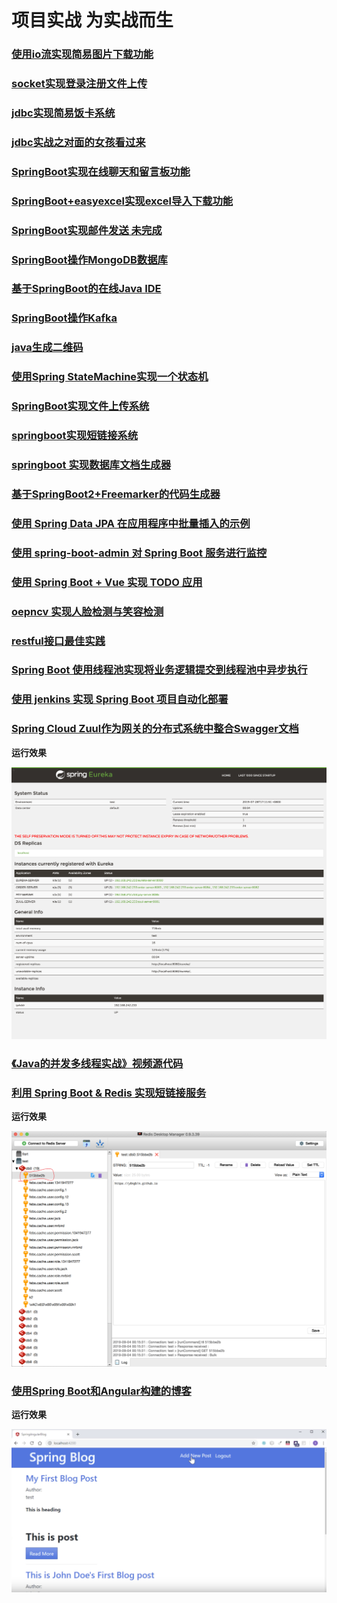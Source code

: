 # 项目实战 为实战而生

### [使用io流实现简易图片下载功能](/io-download-picture/)


### [socket实现登录注册文件上传](/socket-study)


### [jdbc实现简易饭卡系统](/jdbc-easy-meal-card-system)


### [jdbc实战之对面的女孩看过来](/jdbc-girl)


### [SpringBoot实现在线聊天和留言板功能](/spring-boot-message-board)


### [SpringBoot+easyexcel实现excel导入下载功能](/spring-boot-easy-excel-demo)


### [SpringBoot实现邮件发送 未完成](/spring-boot-mail)


### [SpringBoot操作MongoDB数据库](/spring-boot-mongodb)


### [基于SpringBoot的在线Java IDE](/spring-boot-online-executor)


### [SpringBoot操作Kafka](/kafka-example-imooc)


### [java生成二维码](/qrcode-img-svg)


### [使用Spring StateMachine实现一个状态机](/spring-boot-statemachine)


### [SpringBoot实现文件上传系统](/springboot-file-uploader)


### [springboot实现短链接系统](https://github.com/hacker-and-painter/springboot-short-url)


### [springboot 实现数据库文档生成器](https://github.com/hacker-and-painter/database-doc-generator)


### [基于SpringBoot2+Freemarker的代码生成器](https://github.com/hacker-and-painter/spring-boot-code-generator)


### [使用 Spring Data JPA 在应用程序中批量插入的示例](https://github.com/hacker-and-painter/springboot-jpa-batch-insert)


### [使用 spring-boot-admin 对 Spring Boot 服务进行监控](https://github.com/hacker-and-painter/springboot-admin)


### [使用 Spring Boot + Vue 实现 TODO 应用](https://github.com/hacker-and-painter/springboot-statemachine)


### [oepncv 实现人脸检测与笑容检测](https://github.com/hacker-and-painter/opencv)


### [restful接口最佳实践](https://github.com/hacker-and-painter/spring-data-rest)


### [ Spring Boot 使用线程池实现将业务逻辑提交到线程池中异步执行](https://github.com/hacker-and-painter/spring-boot-threadpool)


### [使用 jenkins 实现 Spring Boot 项目自动化部署](https://github.com/gaohanghang/springboot-jenkins)


### [Spring Cloud Zuul作为网关的分布式系统中整合Swagger文档](https://github.com/gaohanghang/spring-boot-swagger-distributed-demo)


**运行效果**

![](https://raw.githubusercontent.com/gaohanghang/images/master/img20190728171306.png)

### [《Java的并发多线程实战》视频源代码](https://github.com/gaohanghang/Java-Concurrency-Multithreading-in-Practice)


### [利用 Spring Boot & Redis 实现短链接服务](https://github.com/gaohanghang/spring-boot-sample-url-shortener)

**运行效果**

![](https://raw.githubusercontent.com/gaohanghang/images/master/img20190904001549.png)

### [使用Spring Boot和Angular构建的博客](https://github.com/gaohanghang/spring-ng-blog)

**运行效果**

![](https://raw.githubusercontent.com/gaohanghang/images/master/img20190831185759.png)


